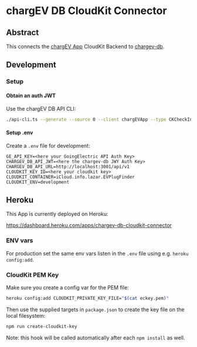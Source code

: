 # chargEV DB CloudKit Connector

## Abstract

This connects the [chargEV App](http://ev-freaks.com/chargev) CloudKit Backend to [chargev-db](https://remuslazar.github.io/chargev-db/).

## Development

### Setup

#### Obtain an auth JWT

Use the chargEV DB API CLI:

```bash
./api-cli.ts --generate --source 0 --client chargEVApp --type CKCheckIn
```

#### Setup .env

Create a `.env` file for development:

```
GE_API_KEY=<here your GoingElectric API Auth Key>
CHARGEV_DB_API_JWT=<here the chargev-db JWY Auth Key>
CHARGEV_DB_API_URL=http://localhost:3001/api/v1
CLOUDKIT_KEY_ID=<here your cloudkit key>
CLOUDKIT_CONTAINER=iCloud.info.lazar.EVPlugFinder
CLOUDKIT_ENV=development
```

## Heroku

This App is currently deployed on Heroku:

https://dashboard.heroku.com/apps/chargev-db-cloudkit-connector

### ENV vars

For production set the same env vars listen in the `.env` file using e.g. `heroku config:add`.

### CloudKit PEM Key

Make sure you create a config var for the PEM file:

```bash
heroku config:add CLOUDKIT_PRIVATE_KEY_FILE="$(cat eckey.pem)"
```

Then use the supplied targets in `package.json` to create the key file on the local filesystem:

```bash
npm run create-cloudkit-key
```

Note: this hook will be called automatically after each `npm install` as well.
